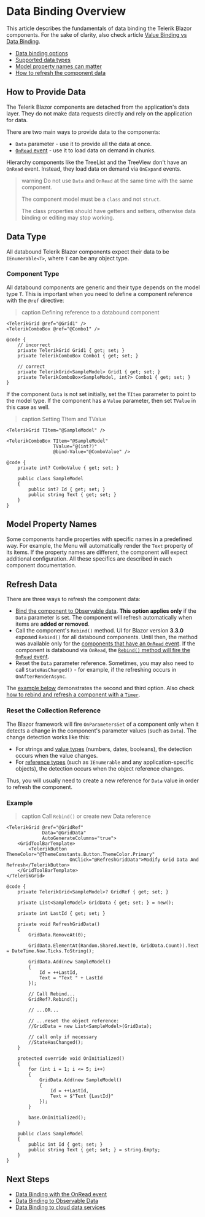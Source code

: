 
# Data Binding Overview

This article describes the fundamentals of data binding the Telerik Blazor components. For the sake of clarity, also check article [Value Binding vs Data Binding](slug:get-started-value-vs-data-binding).

* [Data binding options](#how-to-provide-data)
* [Supported data types](#data-type)
* [Model property names can matter](#model-property-names)
* [How to refresh the component data](#refresh-data)

## How to Provide Data

The Telerik Blazor components are detached from the application's data layer. They do not make data requests directly and rely on the application for data.

There are two main ways to provide data to the components:

* `Data` parameter - use it to provide all the data at once.
* [`OnRead` event](slug:common-features-data-binding-onread) - use it to load data on demand in chunks.

Hierarchy components like the TreeList and the TreeView don't have an `OnRead` event. Instead, they load data on demand via `OnExpand` events.

>warning Do not use `Data` and `OnRead` at the same time with the same component.
>
> The component model must be a `class` and not `struct`.
>
> The class properties should have getters and setters, otherwise data binding or editing may stop working.

## Data Type

All databound Telerik Blazor components expect their data to be `IEnumerable<T>`, where `T` can be any object type.

### Component Type

All databound components are generic and their type depends on the model type `T`. This is important when you need to define a component reference with the `@ref` directive:

>caption Defining reference to a databound component

<div class="skip-repl"></div>

````RAZOR
<TelerikGrid @ref="@Grid1" />
<TelerikComboBox @ref="@Combo1" />

@code {
    // incorrect
    private TelerikGrid Grid1 { get; set; }
    private TelerikComboBox Combo1 { get; set; }

    // correct
    private TelerikGrid<SampleModel> Grid1 { get; set; }
    private TelerikComboBox<SampleModel, int?> Combo1 { get; set; }
}
````

If the component `Data` is not set initially, set the `TItem` parameter to point to the model type. If the component has a `Value` parameter, then set `TValue` in this case as well.

>caption Setting TItem and TValue

<div class="skip-repl"></div>

````RAZOR
<TelerikGrid TItem="@SampleModel" />

<TelerikComboBox TItem="@SampleModel"
                 TValue="@(int?)"
                 @bind-Value="@ComboValue" />

@code {
    private int? ComboValue { get; set; }

    public class SampleModel
    {
        public int? Id { get; set; }
        public string Text { get; set; }
    }
}
````

## Model Property Names

Some components handle properties with specific names in a predefined way. For example, the Menu will automatically render the `Text` property of its items. If the property names are different, the component will expect additional configuration. All these specifics are described in each component documentation.

## Refresh Data

There are three ways to refresh the component data:

* [Bind the component to Observable data](slug:common-features-observable-data). **This option applies only** if the `Data` parameter is set. The component will refresh automatically when items are **added or removed**.
* Call the component's `Rebind()` method. UI for Blazor version **3.3.0** exposed `Rebind()` for all databound components. Until then, the method was available only for the [components that have an `OnRead` event](slug:common-features-data-binding-onread#components-with-onread-event). If the component is databound via `OnRead`, the [`Rebind()` method will fire the `OnRead` event](slug:common-features-data-binding-onread#refresh-data).
* Reset the `Data` parameter reference. Sometimes, you may also need to call `StateHasChanged()` - for example, if the refreshing occurs in `OnAfterRenderAsync`.

The [example below](#example) demonstrates the second and third option. Also check [how to rebind and refresh a component with a `Timer`](slug:common-kb-rebind-timer).

### Reset the Collection Reference

The Blazor framework will fire `OnParametersSet` of a component only when it detects a change in the component's parameter values (such as `Data`). The change detection works like this:

* For strings and [value types](https://learn.microsoft.com/en-us/dotnet/csharp/language-reference/builtin-types/value-types) (numbers, dates, booleans), the detection occurs when the value changes.
* For [reference types](https://learn.microsoft.com/en-us/dotnet/csharp/language-reference/keywords/reference-types) (such as `IEnumerable` and any application-specific objects), the detection occurs when the object reference changes.

Thus, you will usually need to create a new reference for `Data` value in order to refresh the component.

### Example

>caption Call `Rebind()` or create new Data reference

````RAZOR
<TelerikGrid @ref="@GridRef"
             Data="@GridData"
             AutoGenerateColumns="true">
    <GridToolBarTemplate>
        <TelerikButton ThemeColor="@ThemeConstants.Button.ThemeColor.Primary"
                       OnClick="@RefreshGridData">Modify Grid Data And Refresh</TelerikButton>
    </GridToolBarTemplate>
</TelerikGrid>

@code {
    private TelerikGrid<SampleModel>? GridRef { get; set; }

    private List<SampleModel> GridData { get; set; } = new();

    private int LastId { get; set; }

    private void RefreshGridData()
    {
        GridData.RemoveAt(0);

        GridData.ElementAt(Random.Shared.Next(0, GridData.Count)).Text = DateTime.Now.Ticks.ToString();

        GridData.Add(new SampleModel()
        {
            Id = ++LastId,
            Text = "Text " + LastId
        });

        // Call Rebind...
        GridRef?.Rebind();

        // ...OR...

        // ...reset the object reference:
        //GridData = new List<SampleModel>(GridData);

        // call only if necessary
        //StateHasChanged();
    }

    protected override void OnInitialized()
    {
        for (int i = 1; i <= 5; i++)
        {
            GridData.Add(new SampleModel()
            {
                Id = ++LastId,
                Text = $"Text {LastId}"
            });
        }

        base.OnInitialized();
    }

    public class SampleModel
    {
        public int Id { get; set; }
        public string Text { get; set; } = string.Empty;
    }
}
````

## Next Steps

* [Data Binding with the OnRead event](slug:common-features-data-binding-onread)
* [Data Binding to Observable Data](slug:common-features-observable-data)
* [Data Binding to cloud data services](slug:common-features-data-binding-cloud)
